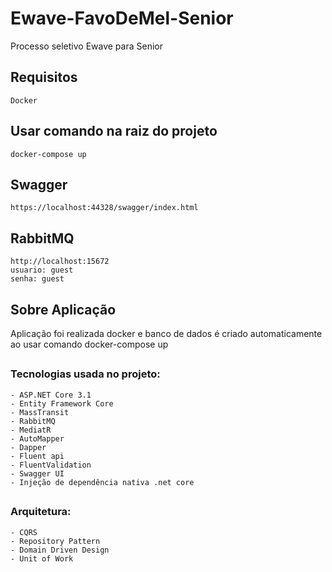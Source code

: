# Ewave-FavoDeMel-Senior
Processo seletivo Ewave para Senior

## Requisitos
    Docker
 ##
 
## Usar comando na raiz do projeto
    docker-compose up  
##

## Swagger
    https://localhost:44328/swagger/index.html
##

## RabbitMQ
    http://localhost:15672
    usuario: guest
    senha: guest
##

## Sobre Aplicação
Aplicação foi realizada docker e banco de dados é criado automaticamente ao usar comando docker-compose up
##

### Tecnologias usada no projeto:
    - ASP.NET Core 3.1
    - Entity Framework Core
    - MassTransit
    - RabbitMQ
    - MediatR
    - AutoMapper    
    - Dapper
    - Fluent api
    - FluentValidation
    - Swagger UI
    - Injeção de dependência nativa .net core
##

### Arquitetura:
    - CQRS    
    - Repository Pattern
    - Domain Driven Design
    - Unit of Work
       

